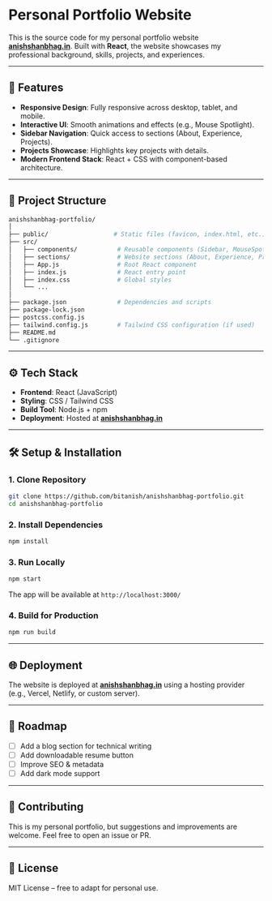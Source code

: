 # Personal Portfolio Website

This is the source code for my personal portfolio website **[anishshanbhag.in](https://www.anishshanbhag.in)**. Built with **React**, the website showcases my professional background, skills, projects, and experiences.

---

## 🚀 Features

* **Responsive Design**: Fully responsive across desktop, tablet, and mobile.
* **Interactive UI**: Smooth animations and effects (e.g., Mouse Spotlight).
* **Sidebar Navigation**: Quick access to sections (About, Experience, Projects).
* **Projects Showcase**: Highlights key projects with details.
* **Modern Frontend Stack**: React + CSS with component-based architecture.

---

## 📂 Project Structure

```bash
anishshanbhag-portfolio/
│
├── public/                  # Static files (favicon, index.html, etc.)
├── src/
│   ├── components/           # Reusable components (Sidebar, MouseSpotlight)
│   ├── sections/             # Website sections (About, Experience, Projects)
│   ├── App.js                # Root React component
│   ├── index.js              # React entry point
│   ├── index.css             # Global styles
│   └── ...
│
├── package.json              # Dependencies and scripts
├── package-lock.json
├── postcss.config.js
├── tailwind.config.js        # Tailwind CSS configuration (if used)
├── README.md
└── .gitignore
```

---

## ⚙️ Tech Stack

* **Frontend**: React (JavaScript)
* **Styling**: CSS / Tailwind CSS
* **Build Tool**: Node.js + npm
* **Deployment**: Hosted at **[anishshanbhag.in](https://www.anishshanbhag.in)**

---

## 🛠️ Setup & Installation

### 1. Clone Repository

```bash
git clone https://github.com/bitanish/anishshanbhag-portfolio.git
cd anishshanbhag-portfolio
```

### 2. Install Dependencies

```bash
npm install
```

### 3. Run Locally

```bash
npm start
```

The app will be available at `http://localhost:3000/`

### 4. Build for Production

```bash
npm run build
```

---

## 🌐 Deployment

The website is deployed at **[anishshanbhag.in](https://www.anishshanbhag.in)** using a hosting provider (e.g., Vercel, Netlify, or custom server).

---

## 📌 Roadmap

* [ ] Add a blog section for technical writing
* [ ] Add downloadable resume button
* [ ] Improve SEO & metadata
* [ ] Add dark mode support

---

## 🤝 Contributing

This is my personal portfolio, but suggestions and improvements are welcome. Feel free to open an issue or PR.

---

## 📜 License

MIT License – free to adapt for personal use.
